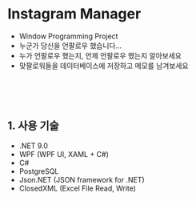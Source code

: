 # Instagram Manager
- Window Programming Project
- 누군가 당신을 언팔로우 했습니다...
- 누가 언팔로우 했는지, 언제 언팔로우 했는지 알아보세요
- 맞팔로워들을 데이터베이스에 저장하고 메모를 남겨보세요
<br>
<br>
<br>

## 1. 사용 기술
- .NET 9.0
- WPF (WPF UI, XAML + C#)
- C#
- PostgreSQL
- Json.NET (JSON framework for .NET)
- ClosedXML (Excel File Read, Write)
